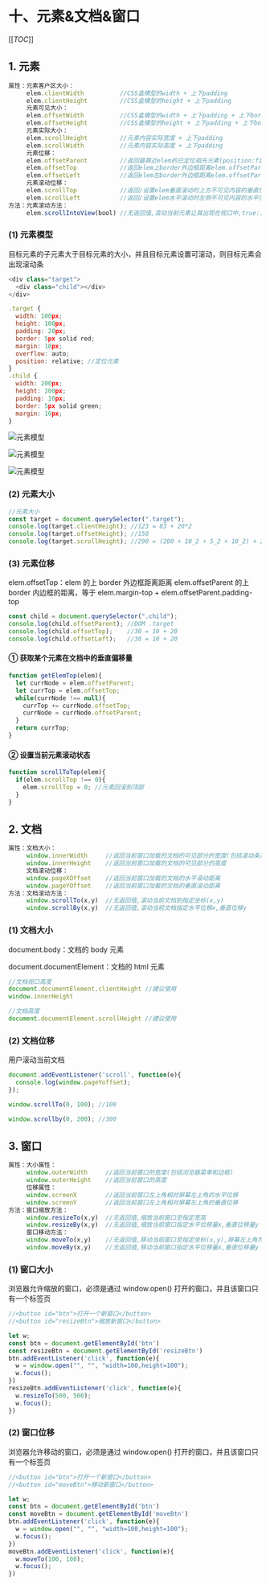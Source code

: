 # 十、元素&文档&窗口

[[_TOC_]]

## 1. 元素

```javascript
属性：元素客户区大小：
     elem.clientWidth          //CSS盒模型的width + 上下padding
     elem.clientHeight         //CSS盒模型的height + 上下padding
     元素可见大小：
     elem.offsetWidth          //CSS盒模型的width + 上下padding + 上下border + 垂直滚动条宽度
     elem.offsetHeight         //CSS盒模型的height + 上下padding + 上下border + 水平滚动条高度
     元素实际大小：
     elem.scrollHeight         //元素内容实际宽度 + 上下padding
     elem.scrollWidth          //元素内容实际高度 + 上下padding
     元素位移：
     elem.offsetParent         //返回最靠近elem的已定位祖先元素(position:finxed、absolute、relative)
     elem.offsetTop            //返回elem上border外边框距离elem.offsetParent上border内边框的垂直位移
     elem.offsetLeft           //返回elem左border外边框距离elem.offsetParent左border内边框的水平位移
     元素滚动位移：
     elem.scrollTop            //返回/设置elem垂直滚动时上方不可见内容的垂直位移
     elem.scrollLeft           //返回/设置elem水平滚动时左侧不可见内容的水平位移
方法：元素滚动方法：
     elem.scrollIntoView(bool) //无返回值,滚动当前元素让其出现在视口中,true:当前元素顶部与视口顶部平齐,false:当前元素底部与视口底部平齐
```

### (1) 元素模型

目标元素的子元素大于目标元素的大小，并且目标元素设置可滚动，则目标元素会出现滚动条

```javascript
<div class="target">      
  <div class="child"></div>    
</div>

.target {  
  width: 100px;  
  height: 100px;  
  padding: 20px;  
  border: 5px solid red;  
  margin: 10px;
  overflow: auto;
  position: relative; //定位元素
}
.child {  
  width: 200px;  
  height: 200px;
  padding: 10px;  
  border: 5px solid green;  
  margin: 10px;
}
```

![元素模型](../../../images/JS/DOM/元素模型-target.png)

![元素模型](../../../images/JS/DOM/元素模型-child.png)

![元素模型](../../../images/JS/DOM/元素模型-css.png)

### (2) 元素大小

```javascript
//元素大小
const target = document.querySelector(".target");
console.log(target.clientHeight); //123 = 83 + 20*2
console.log(target.offsetHeight); //150
console.log(target.scrollHeight); //290 = (200 + 10_2 + 5_2 + 10_2) + 20_2
```

### (3) 元素位移

elem.offsetTop：elem 的上 border 外边框距离距离 elem.offsetParent 的上 border 内边框的距离，等于 elem.margin-top + elem.offsetParent.padding-top

```javascript
const child = document.querySelector(".child");      
console.log(child.offsetParent); //DOM .target    
console.log(child.offsetTop);    //30 = 10 + 20   
console.log(child.offsetLeft);   //30 = 10 + 20
```

#### ① 获取某个元素在文档中的垂直偏移量

```javascript
function getElemTop(elem){
  let currNode = elem.offsetParent;
  let currTop = elem.offsetTop;
  while(currNode !== null){
    currTop += currNode.offsetTop;
    currNode = currNode.offsetParent;
  }
  return currTop;
}
```

#### ② 设置当前元素滚动状态

```javascript
function scrollToTop(elem){
  if(elem.scrollTop !== 0){
    elem.scrollTop = 0; //元素回滚到顶部
  }
}
```

## 2. 文档

```javascript
属性：文档大小：
     window.innerWidth     //返回当前窗口加载的文档的可见部分的宽度(包括滚动条)
     window.innerHeight    //返回当前窗口加载的文档的可见部分的高度
     文档滚动位移：
     window.pageXOffset    //返回当前窗口加载的文档的水平滚动距离
     window.pageYOffset    //返回当前窗口加载的文档的垂直滚动距离
方法：文档滚动方法：
     window.scrollTo(x,y)  //无返回值,滚动当前文档到指定坐标(x,y)
     window.scrollBy(x,y)  //无返回值,滚动当前文档指定水平位移x,垂直位移y
```

### (1) 文档大小

document.body：文档的 body 元素

document.documentElement：文档的 html 元素

```javascript
//文档视口高度
document.documentElement.clientHeight //建议使用
window.innerHeight

//文档高度
document.documentElement.scrollHeight //建议使用
```

### (2) 文档位移

用户滚动当前文档

```javascript
document.addEventListener('scroll', function(e){
  console.log(window.pageYoffset);
});

window.scrollTo(0, 100); //100

window.scrollby(0, 200); //300
```

## 3. 窗口

```javascript
属性：大小属性：    
     window.outerWidth     //返回当前窗口的宽度(包括浏览器菜单和边框)
     window.outerHeight    //返回当前窗口的高度
     位移属性：
     window.screenX        //返回当前窗口左上角相对屏幕左上角的水平位移
     window.screenY        //返回当前窗口左上角相对屏幕左上角的垂直位移
方法：窗口缩放方法：
     window.resizeTo(x,y)  //无返回值,缩放当前窗口至指定宽高
     window.resizeBy(x,y)  //无返回值,缩放当前窗口指定水平位移量x,垂直位移量y
     窗口移动方法：
     window.moveTo(x,y)    //无返回值,移动当前窗口至指定坐标(x,y),屏幕左上角为圆心
     window.moveBy(x,y)    //无返回值,移动当前窗口指定水平位移量x,垂直位移量y
```

### (1) 窗口大小

浏览器允许缩放的窗口，必须是通过 window.open() 打开的窗口，并且该窗口只有一个标签页

```javascript
//<button id="btn">打开一个新窗口</button>
//<button id="resizeBtn">缩放新窗口</button>

let w;
const btn = document.getElementById('btn')
const resizeBtn = document.getElementById('resizeBtn')
btn.addEventListener('click', function(e){
  w = window.open("", "", "width=100,height=100");      
  w.focus();
})
resizeBtn.addEventListener('click', function(e){
  w.resizeTo(500, 500);        
  w.focus();
})
```

### (2) 窗口位移

浏览器允许移动的窗口，必须是通过 window.open() 打开的窗口，并且该窗口只有一个标签页

```javascript
//<button id="btn">打开一个新窗口</button>
//<button id="moveBtn">移动新窗口</button>

let w;
const btn = document.getElementById('btn')
const moveBtn = document.getElementById('moveBtn')
btn.addEventListener('click', function(e){
  w = window.open("", "", "width=100,height=100");      
  w.focus();
})
moveBtn.addEventListener('click', function(e){
  w.moveTo(100, 100);        
  w.focus();
})
```
